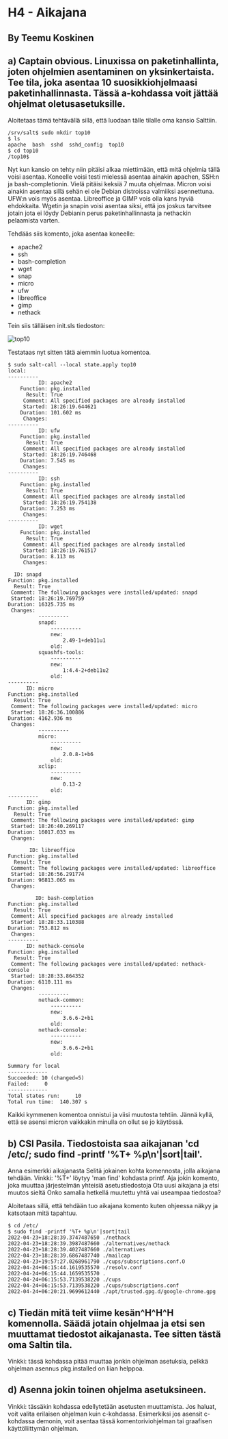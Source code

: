 # H4 - Aikajana

## By Teemu Koskinen

## a) Captain obvious. Linuxissa on paketinhallinta, joten ohjelmien asentaminen on yksinkertaista. Tee tila, joka asentaa 10 suosikkiohjelmaasi paketinhallinnasta. Tässä a-kohdassa voit jättää ohjelmat oletusasetuksille.

Aloitetaas tämä tehtävällä sillä, että luodaan tälle tilalle oma kansio Salttiin.

	/srv/salt$ sudo mkdir top10 
	$ ls
	apache  bash  sshd  sshd_config  top10
	$ cd top10
	/top10$ 
	
Nyt kun kansio on tehty niin pitäisi alkaa miettimään, että mitä ohjelmia tällä voisi asentaa. Koneelle voisi testi mielessä asentaa ainakin apachen, SSH:n ja bash-completionin. Vielä pitäisi keksiä 7 muuta ohjelmaa. Micron voisi ainakin asentaa sillä sehän ei ole Debian distroissa valmiiksi asennettuna. UFW:n vois myös asentaa. Libreoffice ja GIMP vois olla kans hyviä ehdokkaita. Wgetin ja snapin voisi asentaa siksi, että jos joskus tarvitsee jotain jota ei löydy Debianin perus paketinhallinnasta ja nethackin pelaamista varten.

Tehdääs siis komento, joka asentaa koneelle:

- apache2
- ssh
- bash-completion
- wget
- snap
- micro
- ufw
- libreoffice
- gimp
- nethack

Tein siis tälläisen init.sls tiedoston:

![top10](init.png)

Testataas nyt sitten tätä aiemmin luotua komentoa.

	$ sudo salt-call --local state.apply top10
	local:
	----------
	          ID: apache2
	    Function: pkg.installed
	      Result: True
	     Comment: All specified packages are already installed
	     Started: 18:26:19.644621
	    Duration: 101.602 ms
	     Changes:   
	----------
	          ID: ufw
	    Function: pkg.installed
	      Result: True
	     Comment: All specified packages are already installed
	     Started: 18:26:19.746468
	    Duration: 7.545 ms
	     Changes:   
	----------
	          ID: ssh
	    Function: pkg.installed
	      Result: True
	     Comment: All specified packages are already installed
	     Started: 18:26:19.754138
	    Duration: 7.253 ms
	     Changes:   
	----------
	          ID: wget
	    Function: pkg.installed
	      Result: True
	     Comment: All specified packages are already installed
	     Started: 18:26:19.761517
	    Duration: 8.113 ms
	     Changes:   

	  ID: snapd
    Function: pkg.installed
      Result: True
     Comment: The following packages were installed/updated: snapd
     Started: 18:26:19.769759
    Duration: 16325.735 ms
     Changes:   
              ----------
              snapd:
                  ----------
                  new:
                      2.49-1+deb11u1
                  old:
              squashfs-tools:
                  ----------
                  new:
                      1:4.4-2+deb11u2
                  old:
	----------
          ID: micro
    Function: pkg.installed
      Result: True
     Comment: The following packages were installed/updated: micro
     Started: 18:26:36.100886
    Duration: 4162.936 ms
     Changes:   
              ----------
              micro:
                  ----------
                  new:
                      2.0.8-1+b6
                  old:
              xclip:
                  ----------
                  new:
                      0.13-2
                  old:
	----------
          ID: gimp
    Function: pkg.installed
      Result: True
     Comment: The following packages were installed/updated: gimp
     Started: 18:26:40.269117
    Duration: 16017.033 ms
     Changes:   

	       ID: libreoffice
    Function: pkg.installed
      Result: True
     Comment: The following packages were installed/updated: libreoffice
     Started: 18:26:56.291774
    Duration: 96813.065 ms
     Changes:   

	         ID: bash-completion
    Function: pkg.installed
      Result: True
     Comment: All specified packages are already installed
     Started: 18:28:33.110388
    Duration: 753.812 ms
     Changes:   
	----------
          ID: nethack-console
    Function: pkg.installed
      Result: True
     Comment: The following packages were installed/updated: nethack-console
     Started: 18:28:33.864352
    Duration: 6110.111 ms
     Changes:   
              ----------
              nethack-common:
                  ----------
                  new:
                      3.6.6-2+b1
                  old:
              nethack-console:
                  ----------
                  new:
                      3.6.6-2+b1
                  old:

	Summary for local
	-------------
	Succeeded: 10 (changed=5)	
	Failed:     0
	-------------
	Total states run:     10
	Total run time:  140.307 s

Kaikki kymmenen komentoa onnistui ja viisi muutosta tehtiin. Jännä kyllä, että se asensi micron vaikkakin minulla on ollut se jo käytössä.

## b) CSI Pasila. Tiedostoista saa aikajanan 'cd /etc/; sudo find -printf '%T+ %p\n'|sort|tail'.

Anna esimerkki aikajanasta
Selitä jokainen kohta komennosta, jolla aikajana tehdään. Vinkki: '%T+' löytyy 'man find' kohdasta printf.
Aja jokin komento, joka muuttaa järjestelmän yhteisiä asetustiedostoja
Ota uusi aikajana ja etsi muutos sieltä
Onko samalla hetkellä muutettu yhtä vai useampaa tiedostoa?

Aloitetaas sillä, että tehdään tuo aikajana komento kuten ohjeessa näkyy ja katsotaan mitä tapahtuu.

	$ cd /etc/
	$ sudo find -printf '%T+ %p\n'|sort|tail
	2022-04-23+18:28:39.3747487650 ./nethack
	2022-04-23+18:28:39.3987487660 ./alternatives/nethack
	2022-04-23+18:28:39.4027487660 ./alternatives
	2022-04-23+18:28:39.6867487740 ./mailcap
	2022-04-23+19:57:27.0268961790 ./cups/subscriptions.conf.O
	2022-04-24+06:15:44.1619535570 ./resolv.conf
	2022-04-24+06:15:44.1659535570 .
	2022-04-24+06:15:53.7139538220 ./cups
	2022-04-24+06:15:53.7139538220 ./cups/subscriptions.conf
	2022-04-24+06:20:21.9699612440 ./apt/trusted.gpg.d/google-chrome.gpg
	

## c) Tiedän mitä teit viime kesän^H^H^H komennolla. Säädä jotain ohjelmaa ja etsi sen muuttamat tiedostot aikajanasta. Tee sitten tästä oma Saltin tila.

Vinkki: tässä kohdassa pitää muuttaa jonkin ohjelman asetuksia, pelkkä ohjelman asennus pkg.installed on liian helppoa.

## d) Asenna jokin toinen ohjelma asetuksineen.

Vinkki: tässäkin kohdassa edellytetään asetusten muuttamista. Jos haluat, voit valita erilaisen ohjelman kuin c-kohdassa. Esimerkiksi jos asensit c-kohdassa demonin, voit asentaa tässä komentoriviohjelman tai graafisen käyttöliittymän ohjelman.
